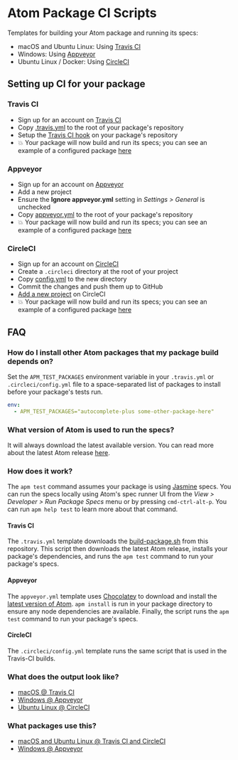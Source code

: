# Atom Package CI Scripts

Templates for building your Atom package and running its specs:

* macOS and Ubuntu Linux: Using [Travis CI](https://travis-ci.org)
* Windows: Using [Appveyor](https://appveyor.com)
* Ubuntu Linux / Docker: Using [CircleCI](https://circleci.com)

## Setting up CI for your package

### Travis CI

* Sign up for an account on [Travis CI](https://travis-ci.org)
* Copy [.travis.yml](https://raw.githubusercontent.com/atom/ci/master/.travis.yml)
  to the root of your package's repository
* Setup the [Travis CI hook](https://docs.travis-ci.com/user/getting-started/#To-get-started-with-Travis-CI%3A) on your package's repository
* :boom: Your package will now build and run its specs; you can see an example
  of a configured package [here](https://travis-ci.org/atom/wrap-guide)

### Appveyor

* Sign up for an account on [Appveyor](https://appveyor.com)
* Add a new project
* Ensure the **Ignore appveyor.yml** setting in *Settings > General* is unchecked
* Copy [appveyor.yml](https://raw.githubusercontent.com/atom/ci/master/appveyor.yml)
  to the root of your package's repository
* :boom: Your package will now build and run its specs; you can see an example
  of a configured package [here](https://ci.appveyor.com/project/Atom/wrap-guide)

### CircleCI

* Sign up for an account on [CircleCI](https://circleci.com)
* Create a `.circleci` directory at the root of your project
* Copy [config.yml](https://raw.githubusercontent.com/atom/ci/master/.circleci/config.yml)
  to the new directory
* Commit the changes and push them up to GitHub
* [Add a new project](https://circleci.com/docs/2.0/hello-world/) on CircleCI
* :boom: Your package will now build and run its specs; you can see an example
  of a configured package [here](https://circleci.com/gh/AtomLinter/linter-stylelint)

## FAQ

### How do I install other Atom packages that my package build depends on?

Set the `APM_TEST_PACKAGES` environment variable in your `.travis.yml` or `.circleci/config.yml` file
to a space-separated list of packages to install before your package's tests
run.

```yml
env:
  - APM_TEST_PACKAGES="autocomplete-plus some-other-package-here"
```

### What version of Atom is used to run the specs?

It will always download the latest available version. You can read more about
the latest Atom release [here](https://atom.io/releases).

### How does it work?

The `apm test` command assumes your package is using [Jasmine](http://jasmine.github.io)
specs. You can run the specs locally using Atom's spec runner UI from the
_View > Developer > Run Package Specs_ menu or by pressing `cmd-ctrl-alt-p`. You
can run `apm help test` to learn more about that command.

#### Travis CI

The `.travis.yml` template downloads the [build-package.sh](https://raw.githubusercontent.com/atom/ci/master/build-package.sh)
from this repository. This script then downloads the latest Atom release,
installs your package's dependencies, and runs the `apm test` command to run
your package's specs.

#### Appveyor

The `appveyor.yml` template uses [Chocolatey](https://chocolatey.org/) to
download and install the [latest version of Atom](https://chocolatey.org/packages/Atom).
`apm install` is run in your package directory to ensure any node dependencies
are available. Finally, the script runs the `apm test` command to run your
package's specs.

#### CircleCI

The `.circleci/config.yml` template runs the same script that is used in the Travis-CI builds.


### What does the output look like?

* [macOS @ Travis CI](https://travis-ci.org/atom/wrap-guide/builds/23774579)
* [Windows @ Appveyor](https://ci.appveyor.com/project/Atom/wrap-guide/build/12)
* [Ubuntu Linux @ CircleCI](https://circleci.com/gh/AtomLinter/linter-stylelint/623)

### What packages use this?

* [macOS and Ubuntu Linux @ Travis CI and CircleCI](https://github.com/search?utf8=%E2%9C%93&q=%22curl+-s+https%3A%2F%2Fraw.githubusercontent.com%2Fatom%2Fci%2Fmaster%2Fbuild-package.sh+|+sh%22+extension%3Ayml&type=Code)
* [Windows @ Appveyor](https://github.com/search?q="cinst+atom"+extension%3Ayml&type=Code)
